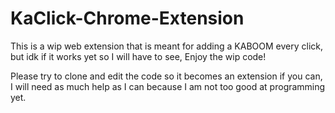 # KaClick-Chrome-Extension
This is a wip web extension that is meant for adding a KABOOM every click, but idk if it works yet so I will have to see, Enjoy the wip code!

Please try to clone and edit the code so it becomes an extension if you can, I will need as much help as I can because I am not too good at programming yet.
